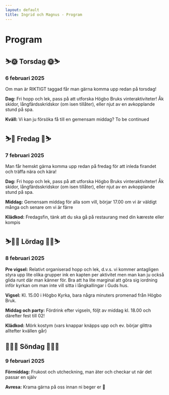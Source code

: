 ```yaml
---
layout: default
title: Ingrid och Magnus - Program
---
```


<h1> Program </h1>
<div id="program-section">
<h2> ⛷🌞 Torsdag 🌞⛷ </h2>
<h3 id="h3-center">6 februari 2025 </h3>

Om man är RIKTIGT taggad får man gärna komma upp redan på torsdag!

**Dag:** Fri hopp och lek, pass på att utforska Högbo Bruks vinteraktiviteter! Åk skidor, långfärdsskridskor (om isen tillåter), eller njut av en avkopplande stund på spa.

**Kväll:** Vi kan ju försöka få till en gemensam middag? To be continued

</div>
<div id="program-section">

<h2> ⛷🥂 Fredag 🥂⛷</h2>
<h3 id="h3-center">7 februari 2025 </h3>

Man får hemskt gärna komma upp redan på fredag för att inleda firandet och träffa nära och kära!

**Dag:** Fri hopp och lek, pass på att utforska Högbo Bruks vinteraktiviteter! Åk skidor, långfärdsskridskor (om isen tillåter), eller njut av en avkopplande stund på spa.

**Middag:** Gemensam middag för alla som vill, börjar 17.00 om vi är väldigt många och senare om vi är färre

**Klädkod:** Fredagsfin, tänk att du ska gå på restaurang med din kæreste eller kompis

</div>

<div id="program-section">
<h2> ⛷💒🪩 Lördag 🪩💒⛷</h2>
<h3 id="h3-center">8 februari 2025 </h3>

**Pre vigsel:** Relativt organiserad hopp och lek, d.v.s. vi kommer antagligen styra upp lite olika grupper ink en kapten per aktivitet men man kan ju också glida runt där man känner för. Bra att ha lite marginal att göra sig iordning inför kyrkan om man inte vill sitta i långkallingar i Guds hus.

**Vigsel:** Kl. 15.00 i Högbo Kyrka, bara några minuters promenad från Högbo Bruk.

**Middag och party:** Fördrink efter vigseln, följt av middag kl. 18.00 och därefter fest till 02!

**Klädkod:** Mörk kostym (vars knappar knäpps upp och ev. börjar glittra alltefter kvällen går)

</div>
<div id="program-section">
<h2> 💊🥞🍓 Söndag 🍓🥞💊</h2>
<h3 id="h3-center">9 februari 2025 </h3>

**Förmiddag:** Frukost och utcheckning, man äter och checkar ut när det passar en själv

**Avresa:** Krama gärna på oss innan ni beger er 💞

</div>
